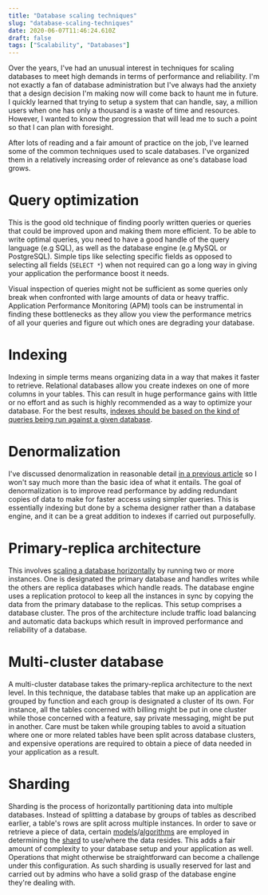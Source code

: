 ```yaml
---
title: "Database scaling techniques"
slug: "database-scaling-techniques"
date: 2020-06-07T11:46:24.610Z
draft: false
tags: ["Scalability", "Databases"]
---
```


Over the years, I've had an unusual interest in techniques for scaling databases to meet high demands in terms of performance and reliability. I'm not exactly a fan of database administration but I've always had the anxiety that a design decision I'm making now will come back to haunt me in future. I quickly learned that trying to setup a system that can handle, say, a million users when one has only a thousand is a waste of time and resources. However, I wanted to know the progression that will lead me to such a point so that I can plan with foresight.

After lots of reading and a fair amount of practice on the job, I've learned some of the common techniques used to scale databases. I've organized them in a relatively increasing order of relevance as one's database load grows.

# Query optimization
This is the good old technique of finding poorly written queries or queries that could be improved upon and making them more efficient. To be able to write optimal queries, you need to have a good handle of the query language (e.g SQL), as well as the database engine (e.g MySQL or PostgreSQL). Simple tips like selecting specific fields as opposed to selecting all fields (`SELECT *`) when not required can go a long way in giving your application the performance boost it needs.

Visual inspection of queries might not be sufficient as some queries only break when confronted with large amounts of data or heavy traffic. Application Performance Monitoring (APM) tools can be instrumental in finding these bottlenecks as they allow you view the performance metrics of all your queries and figure out which ones are degrading your database.

# Indexing
Indexing in simple terms means organizing data in a way that makes it faster to retrieve. Relational databases allow you create indexes on one of more columns in your tables. This can result in huge performance gains with little or no effort and as such is highly recommended as a way to optimize your database. For the best results, [indexes should be based on the kind of queries being run against a given database](https://www.dbta.com/Columns/DBA-Corner/Top-10-Steps-to-Building-Useful-Database-Indexes-100498.aspx).

# Denormalization
I've discussed denormalization in reasonable detail [in a previous article](/database-denormalization/) so I won't say much more than the basic idea of what it entails. The goal of denormalization is to improve read performance by adding redundant copies of data to make for faster access using simpler queries. This is essentially indexing but done by a schema designer rather than a database engine, and it can be a great addition to indexes if carried out purposefully.

# Primary-replica architecture
This involves [scaling a database horizontally](https://stackoverflow.com/a/11715598/6293466) by running two or more instances. One is designated the primary database and handles writes while the others are replica databases which handle reads. The database engine uses a replication protocol to keep all the instances in sync by copying the data from the primary database to the replicas. This setup comprises a database cluster. The pros of the architecture include traffic load balancing and automatic data backups which result in improved performance and reliability of a database.

# Multi-cluster database
A multi-cluster database takes the primary-replica architecture to the next level. In this technique, the database tables that make up an application are grouped by function and each group is designated a cluster of its own. For instance, all the tables concerned with billing might be put in one cluster while those concerned with a feature, say private messaging, might be put in another. Care must be taken while grouping tables to avoid a situation where one or more related tables have been split across database clusters, and expensive operations are required to obtain a piece of data needed in your application as a result.

# Sharding
Sharding is the process of horizontally partitioning data into multiple databases. Instead of splitting a database by groups of tables as described earlier, a table's rows are split across multiple instances. In order to save or retrieve a piece of data, certain [models](https://www.citusdata.com/blog/2017/08/28/five-data-models-for-sharding/)/[algorithms](https://docs.microsoft.com/en-us/azure/architecture/patterns/sharding#sharding-strategies) are employed in determining the [shard](https://en.wikipedia.org/wiki/Shard_(database_architecture)) to use/where the data resides. This adds a fair amount of complexity to your database setup and your application as well. Operations that might otherwise be straightforward can become a challenge under this configuration. As such sharding is usually reserved for last and carried out by admins who have a solid grasp of the database engine they're dealing with.
